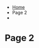 <ul class="breadcrumb">
  <li><a href="home.html">Home</a></li>
  <li>Page 2<li>
</ul>

<h1> Page 2 </h1>
